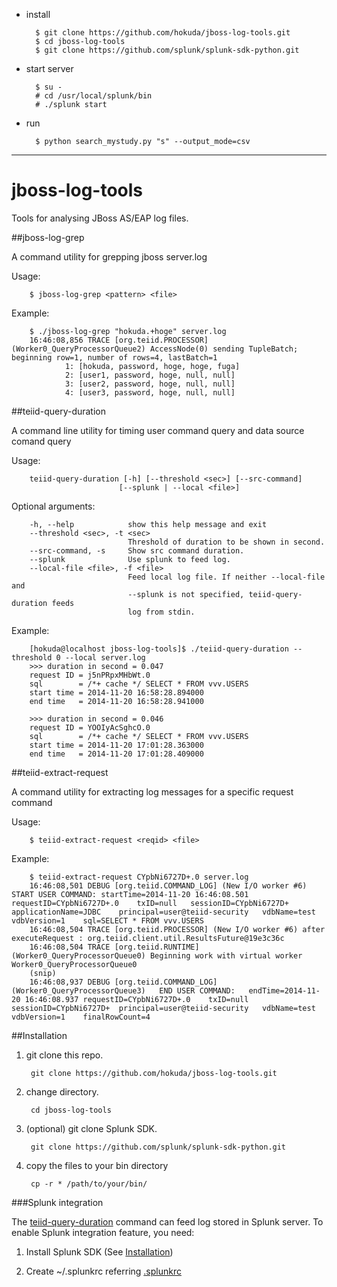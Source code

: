 * install

        $ git clone https://github.com/hokuda/jboss-log-tools.git
        $ cd jboss-log-tools
        $ git clone https://github.com/splunk/splunk-sdk-python.git

* start server

        $ su -
        # cd /usr/local/splunk/bin
        # ./splunk start

* run

        $ python search_mystudy.py "s" --output_mode=csv




-----------

# jboss-log-tools

Tools for analysing JBoss AS/EAP log files.

##jboss-log-grep

A command utility for grepping jboss server.log

Usage:

        $ jboss-log-grep <pattern> <file>

Example:

        $ ./jboss-log-grep "hokuda.+hoge" server.log 
        16:46:08,856 TRACE [org.teiid.PROCESSOR] (Worker0_QueryProcessorQueue2) AccessNode(0) sending TupleBatch; beginning row=1, number of rows=4, lastBatch=1
                1: [hokuda, password, hoge, hoge, fuga]
                2: [user1, password, hoge, null, null]
                3: [user2, password, hoge, null, null]
                4: [user3, password, hoge, null, null]


##teiid-query-duration

A command line utility for timing user command query and data source comand query

Usage:

        teiid-query-duration [-h] [--threshold <sec>] [--src-command]
                            [--splunk | --local <file>]

Optional arguments:

        -h, --help            show this help message and exit
        --threshold <sec>, -t <sec>
                              Threshold of duration to be shown in second.
        --src-command, -s     Show src command duration.
        --splunk              Use splunk to feed log.
        --local-file <file>, -f <file>
                              Feed local log file. If neither --local-file and
                              --splunk is not specified, teiid-query-duration feeds
                              log from stdin.


Example:

        [hokuda@localhost jboss-log-tools]$ ./teiid-query-duration --threshold 0 --local server.log 
        >>> duration in second = 0.047
        request ID = j5nPRpxMHbWt.0
        sql        = /*+ cache */ SELECT * FROM vvv.USERS
        start time = 2014-11-20 16:58:28.894000
        end time   = 2014-11-20 16:58:28.941000
        
        >>> duration in second = 0.046
        request ID = YOOIyAcSghcO.0
        sql        = /*+ cache */ SELECT * FROM vvv.USERS
        start time = 2014-11-20 17:01:28.363000
        end time   = 2014-11-20 17:01:28.409000

##teiid-extract-request

A command utility for extracting log messages for a specific request command

Usage:

        $ teiid-extract-request <reqid> <file>

Example:

        $ teiid-extract-request CYpbNi6727D+.0 server.log
        16:46:08,501 DEBUG [org.teiid.COMMAND_LOG] (New I/O worker #6) 	START USER COMMAND:	startTime=2014-11-20 16:46:08.501	requestID=CYpbNi6727D+.0	txID=null	sessionID=CYpbNi6727D+	applicationName=JDBC	principal=user@teiid-security	vdbName=test	vdbVersion=1	sql=SELECT * FROM vvv.USERS
        16:46:08,504 TRACE [org.teiid.PROCESSOR] (New I/O worker #6) after executeRequest : org.teiid.client.util.ResultsFuture@19e3c36c
        16:46:08,504 TRACE [org.teiid.RUNTIME] (Worker0_QueryProcessorQueue0) Beginning work with virtual worker Worker0_QueryProcessorQueue0
        (snip)
        16:46:08,937 DEBUG [org.teiid.COMMAND_LOG] (Worker0_QueryProcessorQueue3) 	END USER COMMAND:	endTime=2014-11-20 16:46:08.937	requestID=CYpbNi6727D+.0	txID=null	sessionID=CYpbNi6727D+	principal=user@teiid-security	vdbName=test	vdbVersion=1	finalRowCount=4


##Installation

1. git clone this repo.

        git clone https://github.com/hokuda/jboss-log-tools.git

2. change directory.

        cd jboss-log-tools

3. (optional) git clone Splunk SDK.

        git clone https://github.com/splunk/splunk-sdk-python.git

4. copy the files to your bin directory

        cp -r * /path/to/your/bin/


###Splunk integration

The [teiid-query-duration](#teiid-query-duration) command can feed log stored in Splunk server. To enable Splunk integration feature, you need:

1. Install Splunk SDK (See [Installation](#installation))

2. Create ~/.splunkrc referring [.splunkrc](https://github.com/splunk/splunk-sdk-python#splunkrc)
